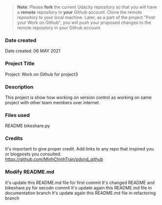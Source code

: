 >**Note**: Please **fork** the current Udacity repository so that you will have a **remote** repository in **your** Github account. Clone the remote repository to your local machine. Later, as a part of the project "Post your Work on Github", you will push your proposed changes to the remote repository in your Github account.

### Date created
Date created: 06 MAY 2021

### Project Title
Project: Work on Github for project3

### Description

This project is show how working on version control as working on same project with other team members over internet

### Files used
README
bikeshare.py

### Credits
It's important to give proper credit. Add links to any repo that inspired you or blogposts you consulted.
https://github.com/MinhChinhTran/pdsnd_github

### Modify README.md
It's update this README.md file for first commit
It's changed README and bikeshare.py for secodn commit
It's update again this README.md file in documentation branch
It's update again this README.md file in refactoring branch